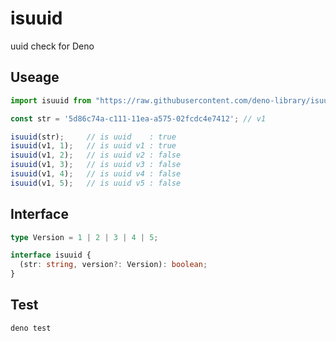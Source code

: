 # isuuid
uuid check for Deno

## Useage  

```ts
import isuuid from "https://raw.githubusercontent.com/deno-library/isuuid/master/mod.ts";

const str = '5d86c74a-c111-11ea-a575-02fcdc4e7412'; // v1

isuuid(str);     // is uuid    : true
isuuid(v1, 1);   // is uuid v1 : true
isuuid(v1, 2);   // is uuid v2 : false
isuuid(v1, 3);   // is uuid v3 : false
isuuid(v1, 4);   // is uuid v4 : false
isuuid(v1, 5);   // is uuid v5 : false
```

## Interface  
```ts
type Version = 1 | 2 | 3 | 4 | 5;

interface isuuid {
  (str: string, version?: Version): boolean;
}
```

## Test  

```bash
deno test
```  
